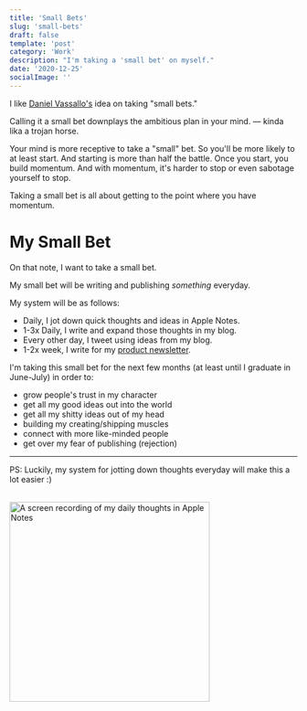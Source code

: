 ```yaml
---
title: 'Small Bets'
slug: 'small-bets'
draft: false
template: 'post'
category: 'Work'
description: "I'm taking a 'small bet' on myself."
date: '2020-12-25'
socialImage: ''
---
```


I like [Daniel Vassallo's](https://twitter.com/dvassallo) idea on taking "small bets."

Calling it a small bet downplays the ambitious plan in your mind. — kinda lika a trojan horse.

Your mind is more receptive to take a "small" bet. So you'll be more likely to at least start. And starting is more than half the battle. Once you start, you build momentum. And with momentum, it's harder to stop or even sabotage yourself to stop.

Taking a small bet is all about getting to the point where you have momentum.

# My Small Bet

On that note, I want to take a small bet.

My small bet will be writing and publishing _something_ everyday.

My system will be as follows:

- Daily, I jot down quick thoughts and ideas in Apple Notes.
- 1-3x Daily, I write and expand those thoughts in my blog.
- Every other day, I tweet using ideas from my blog.
- 1-2x week, I write for my [product newsletter](https://theproductperson.com).

I'm taking this small bet for the next few months (at least until I graduate in June-July) in order to:

- grow people's trust in my character
- get all my good ideas out into the world
- get all my shitty ideas out of my head
- building my creating/shipping muscles
- connect with more like-minded people
- get over my fear of publishing (rejection)

---

PS: Luckily, my system for jotting down thoughts everyday will make this a lot easier :)

<br />
<img src="https://i.ibb.co/qFVtbXQ/28035-F37-5-C37-43-AF-98-CE-D6174307-F939.gif" alt="A screen recording of my daily thoughts in Apple Notes" width="350">
<br />
